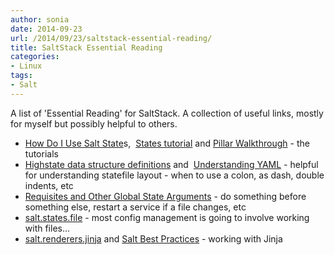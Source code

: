 ```yaml
---
author: sonia
date: 2014-09-23
url: /2014/09/23/saltstack-essential-reading/
title: SaltStack Essential Reading
categories:
- Linux
tags:
- Salt
---
```


A list of 'Essential Reading' for SaltStack. A collection of useful links, mostly for myself but possibly helpful to others.

<!--more-->

* [How Do I Use Salt State](http://docs.saltstack.com/en/latest/topics/tutorials/starting_states.html)s,  [States tutorial](http://docs.saltstack.com/en/latest/topics/tutorials/states_pt1.html) and [Pillar Walkthrough](http://docs.saltstack.com/en/latest/topics/tutorials/pillar.html) - the tutorials
* [Highstate data structure definitions](http://docs.saltstack.com/en/latest/ref/states/highstate.html) and  [Understanding YAML](http://docs.saltstack.com/en/latest/topics/yaml/index.html) - helpful for understanding statefile layout - when to use a colon, as dash, double indents, etc
* [Requisites and Other Global State Arguments](http://docs.saltstack.com/en/latest/ref/states/requisites.html) - do something before something else, restart a service if a file changes, etc
* [salt.states.file](http://docs.saltstack.com/en/latest/ref/states/all/salt.states.file.html) - most config management is going to involve working with files...
* [salt.renderers.jinja](http://docs.saltstack.com/en/latest/ref/renderers/all/salt.renderers.jinja.html) and [Salt Best Practices](http://docs.saltstack.com/en/latest/topics/best_practices.html) - working with Jinja
